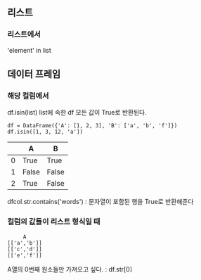 ## 리스트
### 리스트에서
'element' in list


## 데이터 프레임 
### 해당 컬럼에서
df.isin(list) list에 속한 df 모든 값이 True로 반환된다.

```python3
df = DataFrame({'A': [1, 2, 3], 'B': ['a', 'b', 'f']})
df.isin([1, 3, 12, 'a'])
```

| |A|B|
|--|----|----|
|0|True|True|
|1|False|False|
|2|True|False|




dfcol.str.contains('words') : 문자열이 포함된 행을 True로 반환해준다


### 컬럼의 값들이 리스트 형식일 때 
```
     A
[['a','b']]
[['c','d']]
[['e','f']]
```


A열의 0번째 원소들만 가져오고 싶다. : df.str[0]
